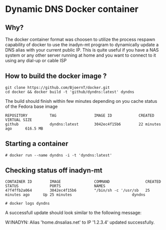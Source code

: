 # Dynamic DNS Docker container

## Why?

The docker container format was choosen to utilize the process respawn capability of docker to 
use the inadyn-mt program to dynamically update a DNS alias with your current public IP.
This is quite useful if you have a NAS system or any other server running at home and you want to connect
to it using any dial-up or cable ISP

## How to build the docker image ?

```
git clone https://github.com/BjoernT/docker.git
cd docker && docker build -t 'github/dyndns:latest' dyndns
```

The build should finish within few minutes depending on you cache status of the Fedora base image

```# docker images
REPOSITORY          TAG                 IMAGE ID            CREATED             VIRTUAL SIZE
github              dyndns:latest       3042ec4f15b6        22 minutes ago      616.5 MB
```

## Starting a container

```# docker run --name dyndns -i -t 'dyndns:latest'```

## Checking status off inadyn-mt

```# docker ps -f name=dyndns
CONTAINER ID        IMAGE               COMMAND                CREATED             STATUS              PORTS               NAMES
47f4ffb2a064        3042ec4f15b6        "/bin/sh -c '/usr/sb   25 minutes ago      Up 25 minutes                           dyndns
```

```# docker logs dyndns```

A successfull update should look similar to the following message:

W:INADYN: Alias 'home.dnsalias.net' to IP '1.2.3.4' updated successfully.

